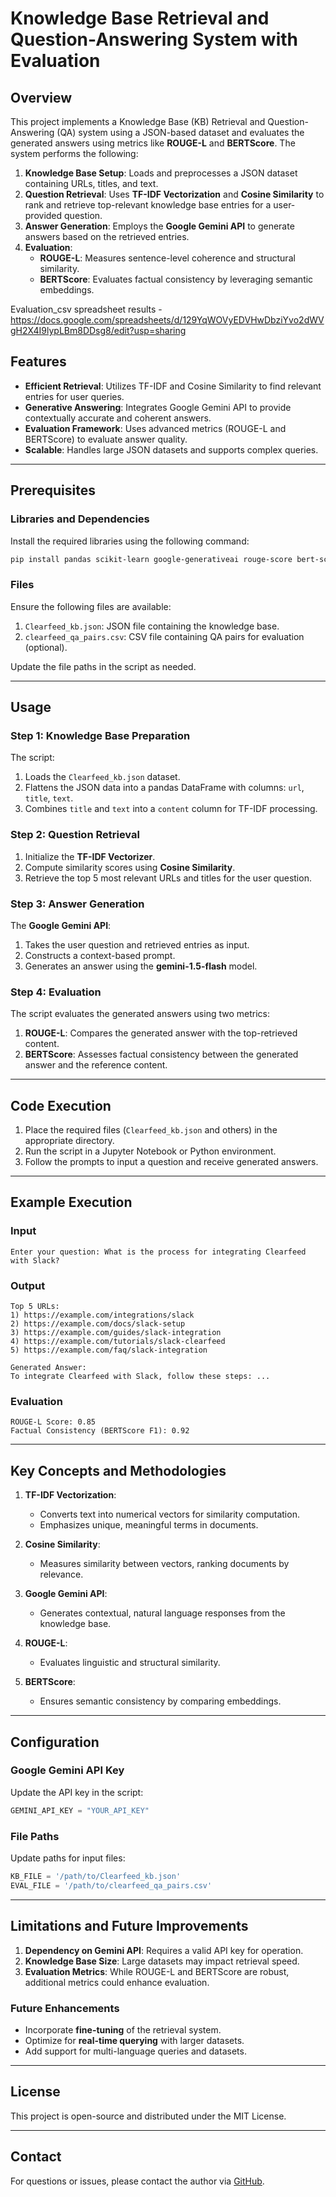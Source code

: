 # Knowledge Base Retrieval and Question-Answering System with Evaluation

## Overview

This project implements a Knowledge Base (KB) Retrieval and Question-Answering (QA) system using a JSON-based dataset and evaluates the generated answers using metrics like **ROUGE-L** and **BERTScore**. The system performs the following:

1. **Knowledge Base Setup**: Loads and preprocesses a JSON dataset containing URLs, titles, and text.
2. **Question Retrieval**: Uses **TF-IDF Vectorization** and **Cosine Similarity** to rank and retrieve top-relevant knowledge base entries for a user-provided question.
3. **Answer Generation**: Employs the **Google Gemini API** to generate answers based on the retrieved entries.
4. **Evaluation**:
   - **ROUGE-L**: Measures sentence-level coherence and structural similarity.
   - **BERTScore**: Evaluates factual consistency by leveraging semantic embeddings.

Evaluation_csv spreadsheet results - https://docs.google.com/spreadsheets/d/129YqWOVyEDVHwDbziYvo2dWVgH2X4I9lypLBm8DDsg8/edit?usp=sharing

## Features

- **Efficient Retrieval**: Utilizes TF-IDF and Cosine Similarity to find relevant entries for user queries.
- **Generative Answering**: Integrates Google Gemini API to provide contextually accurate and coherent answers.
- **Evaluation Framework**: Uses advanced metrics (ROUGE-L and BERTScore) to evaluate answer quality.
- **Scalable**: Handles large JSON datasets and supports complex queries.

---

## Prerequisites

### Libraries and Dependencies
Install the required libraries using the following command:
```bash
pip install pandas scikit-learn google-generativeai rouge-score bert-score
```

### Files
Ensure the following files are available:
1. `Clearfeed_kb.json`: JSON file containing the knowledge base.
2. `clearfeed_qa_pairs.csv`: CSV file containing QA pairs for evaluation (optional).

Update the file paths in the script as needed.

---

## Usage

### Step 1: Knowledge Base Preparation
The script:
1. Loads the `Clearfeed_kb.json` dataset.
2. Flattens the JSON data into a pandas DataFrame with columns: `url`, `title`, `text`.
3. Combines `title` and `text` into a `content` column for TF-IDF processing.

### Step 2: Question Retrieval
1. Initialize the **TF-IDF Vectorizer**.
2. Compute similarity scores using **Cosine Similarity**.
3. Retrieve the top 5 most relevant URLs and titles for the user question.

### Step 3: Answer Generation
The **Google Gemini API**:
1. Takes the user question and retrieved entries as input.
2. Constructs a context-based prompt.
3. Generates an answer using the **gemini-1.5-flash** model.

### Step 4: Evaluation
The script evaluates the generated answers using two metrics:
1. **ROUGE-L**: Compares the generated answer with the top-retrieved content.
2. **BERTScore**: Assesses factual consistency between the generated answer and the reference content.

---

## Code Execution
1. Place the required files (`Clearfeed_kb.json` and others) in the appropriate directory.
2. Run the script in a Jupyter Notebook or Python environment.
3. Follow the prompts to input a question and receive generated answers.

---

## Example Execution

### Input
```plaintext
Enter your question: What is the process for integrating Clearfeed with Slack?
```

### Output
```plaintext
Top 5 URLs:
1) https://example.com/integrations/slack
2) https://example.com/docs/slack-setup
3) https://example.com/guides/slack-integration
4) https://example.com/tutorials/slack-clearfeed
5) https://example.com/faq/slack-integration

Generated Answer:
To integrate Clearfeed with Slack, follow these steps: ...
```

### Evaluation
```plaintext
ROUGE-L Score: 0.85
Factual Consistency (BERTScore F1): 0.92
```

---

## Key Concepts and Methodologies

1. **TF-IDF Vectorization**:
   - Converts text into numerical vectors for similarity computation.
   - Emphasizes unique, meaningful terms in documents.

2. **Cosine Similarity**:
   - Measures similarity between vectors, ranking documents by relevance.

3. **Google Gemini API**:
   - Generates contextual, natural language responses from the knowledge base.

4. **ROUGE-L**:
   - Evaluates linguistic and structural similarity.

5. **BERTScore**:
   - Ensures semantic consistency by comparing embeddings.

---

## Configuration

### Google Gemini API Key
Update the API key in the script:
```python
GEMINI_API_KEY = "YOUR_API_KEY"
```

### File Paths
Update paths for input files:
```python
KB_FILE = '/path/to/Clearfeed_kb.json'
EVAL_FILE = '/path/to/clearfeed_qa_pairs.csv'
```

---

## Limitations and Future Improvements

1. **Dependency on Gemini API**: Requires a valid API key for operation.
2. **Knowledge Base Size**: Large datasets may impact retrieval speed.
3. **Evaluation Metrics**: While ROUGE-L and BERTScore are robust, additional metrics could enhance evaluation.

### Future Enhancements
- Incorporate **fine-tuning** of the retrieval system.
- Optimize for **real-time querying** with larger datasets.
- Add support for multi-language queries and datasets.

---

## License
This project is open-source and distributed under the MIT License.

---

## Contact
For questions or issues, please contact the author via [GitHub](https://github.com/yug-sinha).
